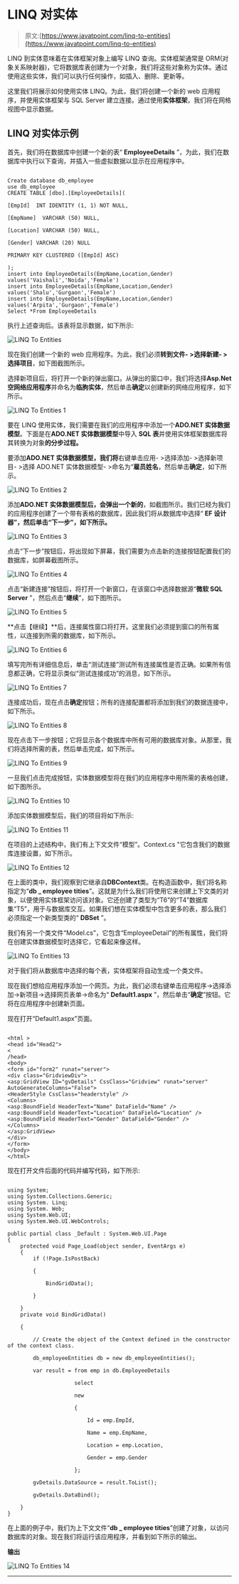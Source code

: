 # LINQ 对实体

> 原文:[https://www.javatpoint.com/linq-to-entities](https://www.javatpoint.com/linq-to-entities)

LINQ 到实体意味着在实体框架对象上编写 LINQ 查询。实体框架通常是 ORM(对象关系映射器)，它将数据库表创建为一个对象，我们将这些对象称为实体。通过使用这些实体，我们可以执行任何操作，如插入、删除、更新等。

这里我们将展示如何使用实体 LINQ。为此，我们将创建一个新的 web 应用程序，并使用实体框架与 SQL Server 建立连接。通过使用**实体框架**，我们将在网格视图中显示数据。

## LINQ 对实体示例

首先，我们将在数据库中创建一个新的表“ **EmployeeDetails** ”，为此，我们在数据库中执行以下查询，并插入一些虚拟数据以显示在应用程序中。

```

Create database db_employee
use db_employee
CREATE TABLE [dbo].[EmployeeDetails](

[EmpId]  INT IDENTITY (1, 1) NOT NULL,

[EmpName]  VARCHAR (50) NULL,

[Location] VARCHAR (50) NULL,

[Gender] VARCHAR (20) NULL

PRIMARY KEY CLUSTERED ([EmpId] ASC)

);
insert into EmployeeDetails(EmpName,Location,Gender) values('Vaishali','Noida','Female')
insert into EmployeeDetails(EmpName,Location,Gender) values('Shalu','Gurgaon','Female')
insert into EmployeeDetails(EmpName,Location,Gender) values('Arpita','Gurgaon','Female')
Select *From EmployeeDetails

```

执行上述查询后。该表将显示数据，如下所示:

![LINQ To Entities](../Images/e92fc4d948020e1b374001833dcb528f.png)

现在我们创建一个新的 web 应用程序。为此，我们必须**转到文件- >选择新建- >选择项目**，如下图截图所示。

选择新项目后，将打开一个新的弹出窗口。从弹出的窗口中，我们将选择**Asp.Net 空网络应用程序**并命名为**临朐实体**，然后单击**确定**以创建新的网络应用程序，如下所示。

![LINQ To Entities 1](../Images/2ffb465827784620e5b9cb13d6bfeeb8.png)

要在 LINQ 使用实体，我们需要在我们的应用程序中添加一个**ADO.NET 实体数据模型**。下面是在**ADO.NET 实体数据模型**中导入 **SQL 表**并使用实体框架数据库将其转换为对象**的分步过程。**

要添加**ADO.NET 实体数据模型，我们将**右键单击应用- >选择添加- >选择新项目- >选择 ADO.NET 实体数据模型- >命名为“**雇员姓名**，然后单击**确定**，如下所示。

![LINQ To Entities 2](../Images/e0c18c511c748895d7dd2c9d04e106a6.png)

添加**ADO.NET 实体数据模型后，会弹出一个新的**，如截图所示。我们已经为我们的应用程序创建了一个带有表格的数据库，因此我们将从数据库中选择“ **EF 设计器”，然后单击“下一步”，如下所示。**

![LINQ To Entities 3](../Images/37cb77980677486beb20f16942588b28.png)

点击“下一步”按钮后，将出现如下屏幕，我们需要为点击新的连接按钮配置我们的数据库，如屏幕截图所示。

![LINQ To Entities 4](../Images/87935efdf9cb9ed05d4cd0c189b4d22a.png)

点击“新建连接”按钮后，将打开一个新窗口，在该窗口中选择数据源“**微软 SQL Server** ”，然后点击“**继续**”，如下图所示。

![LINQ To Entities 5](../Images/ca3791cc01a90f9978edb1baaae0cbc6.png)

**点击【继续】**后，连接属性窗口将打开。这里我们必须提到窗口的所有属性，以连接到所需的数据库，如下所示。

![LINQ To Entities 6](../Images/4c7c36fbabc5e1c4536a4f38e257261a.png)

填写完所有详细信息后，单击“测试连接”测试所有连接属性是否正确。如果所有信息都正确，它将显示类似“测试连接成功”的消息，如下所示。

![LINQ To Entities 7](../Images/3e7c7f5986e1a4c3691b60c4c91298f8.png)

连接成功后，现在点击**确定**按钮；所有的连接配置都将添加到我们的数据连接中，如下所示。

![LINQ To Entities 8](../Images/bc5d04619a98acf72bbfde432fa450a1.png)

现在点击下一步按钮；它将显示各个数据库中所有可用的数据库对象。从那里，我们将选择所需的表，然后单击完成，如下所示。

![LINQ To Entities 9](../Images/8e9da39474e683a8525769cf675a7228.png)

一旦我们点击完成按钮，实体数据模型将在我们的应用程序中用所需的表格创建，如下图所示。

![LINQ To Entities 10](../Images/4864b07d17c26e18dbbe9ca7fe20624a.png)

添加实体数据模型后，我们的项目将如下所示:

![LINQ To Entities 11](../Images/7fb5bc571802dc209ab8734da0c0f112.png)

在项目的上述结构中，我们有上下文文件“模型”。Context.cs "它包含我们的数据库连接设置，如下所示。

![LINQ To Entities 12](../Images/d948c8696b2e1b034bf7dae7f0811421.png)

在上面的类中，我们观察到它继承自**DBContext**类。在构造函数中，我们将名称指定为“**db _ employee tities**”。这就是为什么我们将使用它来创建上下文类的对象，以便使用实体框架访问该对象。它还创建了类型为“T6”的“T4”数据库集“T5”，用于与数据库交互。如果我们想在实体模型中包含更多的表，那么我们必须指定一个新类型类的“ **DBSet** ”。

我们有另一个类文件“Model.cs”，它包含“EmployeeDetail”的所有属性，我们将在创建实体数据模型时选择它，它看起来像这样。

![LINQ To Entities 13](../Images/032d19ab1cdea0175a5a541cbad95091.png)

对于我们将从数据库中选择的每个表，实体框架将自动生成一个类文件。

现在我们想给应用程序添加一个网页。为此，我们必须右键单击应用程序->选择添加->新项目->选择网页表单->命名为“ **Default1.aspx** ”，然后单击“**确定**”按钮。它将在应用程序中创建新页面。

现在打开“Default1.aspx”页面。

```

<html >
<head id="Head2">
<
/head>
<body>
<form id="form2" runat="server">
<div class="GridviewDiv">
<asp:GridView ID="gvDetails" CssClass="Gridview" runat="server" AutoGenerateColumns="False">
<HeaderStyle CssClass="headerstyle" />
<Columns>
<asp:BoundField HeaderText="Name" DataField="Name" />
<asp:BoundField HeaderText="Location" DataField="Location" />
<asp:BoundField HeaderText="Gender" DataField="Gender" />
</Columns>
</asp:GridView>
</div>
</form>
</body>
</html>

```

现在打开文件后面的代码并编写代码，如下所示:

```

using System;
using System.Collections.Generic;
using System. Linq;
using System. Web;
using System.Web.UI;
using System.Web.UI.WebControls;

public partial class _Default : System.Web.UI.Page
{
    protected void Page_Load(object sender, EventArgs e)
    {
        if (!Page.IsPostBack)

        {

            BindGridData();

        }

    }
    private void BindGridData()

    {

        // Create the object of the Context defined in the constructor of the context class.

        db_employeeEntities db = new db_employeeEntities();

        var result = from emp in db.EmployeeDetails

                     select

                     new

                     {

                         Id = emp.EmpId,

                         Name = emp.EmpName,

                         Location = emp.Location,

                         Gender = emp.Gender

                     };

        gvDetails.DataSource = result.ToList();

        gvDetails.DataBind();

    }
}

```

在上面的例子中，我们为上下文文件“**db _ employee tities**”创建了对象，以访问数据库的对象。现在我们将运行该应用程序，并看到如下所示的输出。

**输出**

![LINQ To Entities 14](../Images/2d0b45c8312a1523d474e7014aabbfb8.png)

* * *